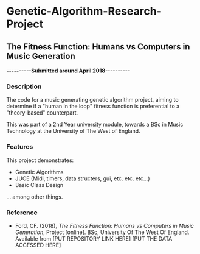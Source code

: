 # Genetic-Algorithm-Research-Project
## The Fitness Function: Humans vs Computers in Music Generation

**----------Submitted around April 2018----------**

### Description
The code for a music generating genetic algorithm project, aiming to determine if a "human in the loop" fitness function is preferential to a "theory-based" counterpart. 

This was part of a 2nd Year university module, towards a BSc in Music Technology at the University of The West of England.

### Features
This project demonstrates:
* Genetic Algorithms
* JUCE (Midi, timers, data structers, gui, etc. etc. etc...)
* Basic Class Design 

... among other things.

### Reference
* Ford, CF. (2018), *The Fitness Function: Humans vs Computers in Music Generation*, Project [online]. BSc, University Of The West Of England. Available from [PUT REPOSITORY LINK HERE] [PUT THE DATA ACCESSED HERE]
